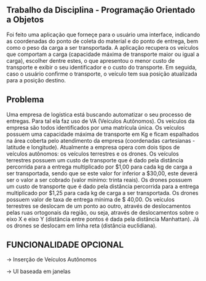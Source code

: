 ## Trabalho da Disciplina - Programação Orientado a Objetos  

Foi feito uma aplicação que forneçe para o usuário uma interface, indicando as
coordenadas do ponto de coleta do material e do ponto de entrega, bem como o peso da
carga a ser transportada. A aplicação recupera os veículos que comportam a carga
(capacidade máxima de transporte maior ou igual a carga), escolher dentre estes, o que
apresentou o menor custo de transporte e exibir o seu identificador e o custo do transporte.
Em seguida, caso o usuário confirme o transporte, o veículo tem sua posição atualizada
para a posição destino.


## Problema 
Uma empresa de logística está buscando automatizar o seu processo de entregas. Para tal
ela faz uso de VA (Veículos Autônomos). Os veículos da empresa são todos identificados
por uma matrícula única. Os veículos possuem uma capacidade máxima de transporte em
Kg e ficam espalhados na área coberta pelo atendimento da empresa (coordenadas
cartesianas - latitude e longitude). Atualmente a empresa opera com dois tipos de veículos
autônomos: os veículos terrestres e os drones.
Os veículos terrestres possuem um custo de transporte que é dado pela distância percorrida
para a entrega multiplicado por $1,00 para cada kg de carga a ser transportada, sendo que
se este valor for inferior a $30,00, este deverá ser o valor a ser cobrado (valor mínimo: trinta
reais).
Os drones possuem um custo de transporte que é dado pela distância percorrida para a
entrega multiplicado por $1,25 para cada kg de carga a ser transportada. Os drones
possuem valor de taxa de entrega mínima de $ 40,00.
Os veículos terrestres se deslocam de um ponto ao outro, através de deslocamentos pelas
ruas ortogonais da região, ou seja, através de deslocamentos sobre o eixo X e eixo Y
(distância entre pontos é dada pela distância Manhattan). Já os drones se deslocam em
linha reta (distância euclidiana).

## FUNCIONALIDADE OPCIONAL

→ Inserção de Veículos Autônomos

→ UI baseada em janelas
